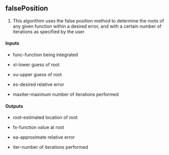 ## falsePosition

1. This algorithim uses the false position method to determine the roots of any given function within a desired error, and with a certain number of iterations as specified by the user

#### Inputs
- func-function being integrated

- xl-lower guess of root

- xu-upper guess of root

- es-desired relative error

- maxiter-maximum number of iterations performed

#### Outputs
- root-estimated location of root

- fx-function value at root

- ea-approximate relative error

- iter-number of iterations performed
